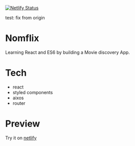 [![Netlify Status](https://api.netlify.com/api/v1/badges/37d50069-7264-494f-8383-b816b6336688/deploy-status)](https://app.netlify.com/sites/ecstatic-bassi-b4e659/deploys)

test: fix from origin

# Nomflix

Learning React and ES6 by building a Movie discovery App.

# Tech

- react
- styled components
- aixos
- router

# Preview

Try it on [netlify](https://ecstatic-bassi-b4e659.netlify.app)
